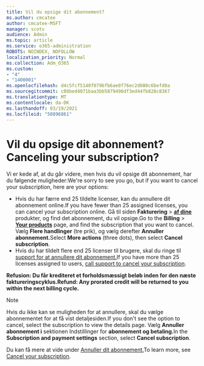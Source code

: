 ```yaml
---
title: Vil du opsige dit abonnement?
ms.author: cmcatee
author: cmcatee-MSFT
manager: scotv
audience: Admin
ms.topic: article
ms.service: o365-administration
ROBOTS: NOINDEX, NOFOLLOW
localization_priority: Normal
ms.collection: Adm_O365
ms.custom:
- "4"
- "1400001"
ms.openlocfilehash: d4c5fcf5140f079bfb6ae0f76ec2d080c6befd0a
ms.sourcegitcommit: c08bed4071baa3bb5879496df3ed44fb828c8367
ms.translationtype: MT
ms.contentlocale: da-DK
ms.lasthandoff: 03/19/2021
ms.locfileid: "50896861"
---
```

# <a name="canceling-your-subscription"></a><span data-ttu-id="e43e1-102">Vil du opsige dit abonnement?</span><span class="sxs-lookup"><span data-stu-id="e43e1-102">Canceling your subscription?</span></span>

<span data-ttu-id="e43e1-103">Vi er kede af, at du går videre, men hvis du vil opsige dit abonnement, har du følgende muligheder:</span><span class="sxs-lookup"><span data-stu-id="e43e1-103">We're sorry to see you go, but if you want to cancel your subscription, here are your options:</span></span>
  
- <span data-ttu-id="e43e1-104">Hvis du har færre end 25 tildelte licenser, kan du annullere dit abonnement online.</span><span class="sxs-lookup"><span data-stu-id="e43e1-104">If you have fewer than 25 assigned licenses, you can cancel your subscription online.</span></span> <span data-ttu-id="e43e1-105">Gå til siden **Fakturering** \> **[af dine](https://go.microsoft.com/fwlink/p/?linkid=842054)** produkter, og find det abonnement, du vil opsige.</span><span class="sxs-lookup"><span data-stu-id="e43e1-105">Go to the **Billing** \> **[Your products](https://go.microsoft.com/fwlink/p/?linkid=842054)** page, and find the subscription that you want to cancel.</span></span> <span data-ttu-id="e43e1-106">Vælg **Flere handlinger** (tre prik), og vælg derefter **Annuller abonnement.**</span><span class="sxs-lookup"><span data-stu-id="e43e1-106">Select **More actions** (three dots), then select **Cancel subscription**.</span></span>
- <span data-ttu-id="e43e1-107">Hvis du har tildelt flere end 25 licenser til brugere, skal du ringe til [support for at annullere dit abonnement.](https://docs.microsoft.com/microsoft-365/admin/contact-support-for-business-products?view=o365-worldwide)</span><span class="sxs-lookup"><span data-stu-id="e43e1-107">If you have more than 25 licenses assigned to users, [call support to cancel your subscription](https://docs.microsoft.com/microsoft-365/admin/contact-support-for-business-products?view=o365-worldwide).</span></span>
  
<span data-ttu-id="e43e1-108">**Refusion: Du får krediteret et forholdsmæssigt beløb inden for den næste faktureringscyklus.**</span><span class="sxs-lookup"><span data-stu-id="e43e1-108">**Refund: Any prorated credit will be returned to you within the next billing cycle.**</span></span>

> [!NOTE]
> <span data-ttu-id="e43e1-109">Hvis du ikke kan se muligheden for at annullere, skal du vælge abonnementet for at få vist detaljesiden.</span><span class="sxs-lookup"><span data-stu-id="e43e1-109">If you don't see the option to cancel, select the subscription to view the details page.</span></span> <span data-ttu-id="e43e1-110">Vælg **Annuller abonnement i** sektionen Indstillinger for **abonnement og betaling.**</span><span class="sxs-lookup"><span data-stu-id="e43e1-110">In the **Subscription and payment settings** section, select **Cancel subscription**.</span></span>

<span data-ttu-id="e43e1-111">Du kan få mere at vide under [Annuller dit abonnement.](https://docs.microsoft.com/microsoft-365/commerce/subscriptions/cancel-your-subscription)</span><span class="sxs-lookup"><span data-stu-id="e43e1-111">To learn more, see [Cancel your subscription](https://docs.microsoft.com/microsoft-365/commerce/subscriptions/cancel-your-subscription).</span></span>
